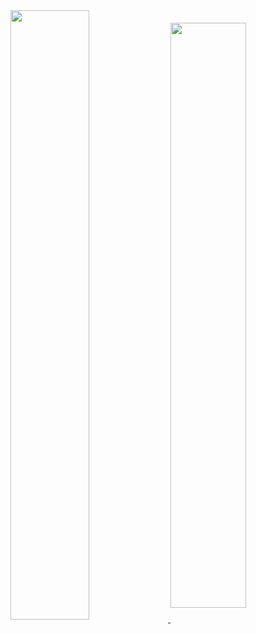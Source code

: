 <a href="https://github-readme-stats.vercel.app/">
  <img align="center" width="50%" src="https://github-readme-stats.vercel.app/api?username=vladd-png&show_icons=true&theme=ayu-mirage" />
</a>


<a href="https://github.com/vladd-png/github-readme-stats">
  <img align="center" width="49%" src="https://github-readme-stats.vercel.app/api/wakatime?username=Vladd" />
</a>



